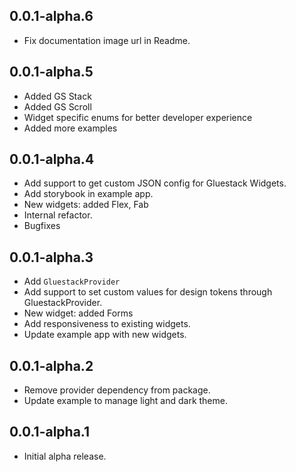 ## 0.0.1-alpha.6

- Fix documentation image url in Readme.

## 0.0.1-alpha.5

- Added GS Stack
- Added GS Scroll
- Widget specific enums for better developer experience
- Added more examples

## 0.0.1-alpha.4

- Add support to get custom JSON config for Gluestack Widgets.
- Add storybook in example app.
- New widgets: added Flex, Fab
- Internal refactor.
- Bugfixes

## 0.0.1-alpha.3

- Add `GluestackProvider`
- Add support to set custom values for design tokens through GluestackProvider.
- New widget: added Forms
- Add responsiveness to existing widgets.
- Update example app with new widgets.

## 0.0.1-alpha.2

- Remove provider dependency from package.
- Update example to manage light and dark theme.

## 0.0.1-alpha.1

- Initial alpha release.
